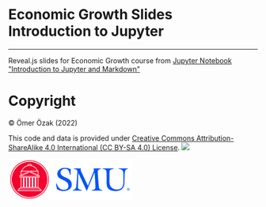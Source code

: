 # Economic Growth Slides Introduction to Jupyter
---

Reveal.js slides for Economic Growth course from [Jupyter Notebook "Introduction to Jupyter and Markdown"](https://github.com/SMU-Econ-Growth/EconGrowthUG-Notebooks/blob/main/Intro-Jupyter.ipynb)

# Copyright 

&copy; Ömer Özak (2022)

This code and data is provided under [Creative Commons Attribution-ShareAlike 4.0 International (CC BY-SA 4.0) License](https://creativecommons.org/licenses/by-sa/4.0/). ![](http://mirrors.creativecommons.org/presskit/buttons/88x31/svg/by-sa.svg)

[<img src="https://github.com/measuring-culture/Expanding-Measurement-Culture-Facebook-JRSI/blob/main/pics/SMUlogowWordmarkRB.jpg?raw=true" width="250">](http://omerozak.com)
